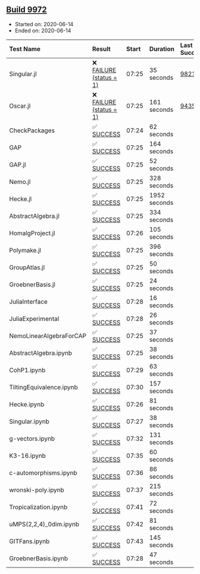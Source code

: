 ## [Build 9972](https://oscarci.mathematik.uni-kl.de/job/oscar/9972/)

* Started on: 2020-06-14
* Ended on: 2020-06-14

| Test Name    | Result | Start | Duration | Last Success | First Failure |
|:-------------|:-------|:------|:---------|:-------------|:--------------|
| Singular.jl | ❌ [FAILURE (status = 1)](https://oscarci.mathematik.uni-kl.de/job/oscar/9972/artifact/logs/build-9972/Singular.jl.log) | 07:25 | 35 seconds | [9821](https://oscarci.mathematik.uni-kl.de/job/oscar/9821/) | [9822](https://oscarci.mathematik.uni-kl.de/job/oscar/9822/) |
| Oscar.jl | ❌ [FAILURE (status = 1)](https://oscarci.mathematik.uni-kl.de/job/oscar/9972/artifact/logs/build-9972/Oscar.jl.log) | 07:25 | 161 seconds | [9435](https://oscarci.mathematik.uni-kl.de/job/oscar/9435/) | [9436](https://oscarci.mathematik.uni-kl.de/job/oscar/9436/) |
| CheckPackages | ✅ [SUCCESS](https://oscarci.mathematik.uni-kl.de/job/oscar/9972/artifact/logs/build-9972/CheckPackages.log) | 07:24 | 62 seconds |  |  |
| GAP | ✅ [SUCCESS](https://oscarci.mathematik.uni-kl.de/job/oscar/9972/artifact/logs/build-9972/GAP.log) | 07:25 | 164 seconds |  |  |
| GAP.jl | ✅ [SUCCESS](https://oscarci.mathematik.uni-kl.de/job/oscar/9972/artifact/logs/build-9972/GAP.jl.log) | 07:25 | 52 seconds |  |  |
| Nemo.jl | ✅ [SUCCESS](https://oscarci.mathematik.uni-kl.de/job/oscar/9972/artifact/logs/build-9972/Nemo.jl.log) | 07:25 | 328 seconds |  |  |
| Hecke.jl | ✅ [SUCCESS](https://oscarci.mathematik.uni-kl.de/job/oscar/9972/artifact/logs/build-9972/Hecke.jl.log) | 07:25 | 1952 seconds |  |  |
| AbstractAlgebra.jl | ✅ [SUCCESS](https://oscarci.mathematik.uni-kl.de/job/oscar/9972/artifact/logs/build-9972/AbstractAlgebra.jl.log) | 07:25 | 334 seconds |  |  |
| HomalgProject.jl | ✅ [SUCCESS](https://oscarci.mathematik.uni-kl.de/job/oscar/9972/artifact/logs/build-9972/HomalgProject.jl.log) | 07:26 | 105 seconds |  |  |
| Polymake.jl | ✅ [SUCCESS](https://oscarci.mathematik.uni-kl.de/job/oscar/9972/artifact/logs/build-9972/Polymake.jl.log) | 07:25 | 396 seconds |  |  |
| GroupAtlas.jl | ✅ [SUCCESS](https://oscarci.mathematik.uni-kl.de/job/oscar/9972/artifact/logs/build-9972/GroupAtlas.jl.log) | 07:25 | 50 seconds |  |  |
| GroebnerBasis.jl | ✅ [SUCCESS](https://oscarci.mathematik.uni-kl.de/job/oscar/9972/artifact/logs/build-9972/GroebnerBasis.jl.log) | 07:25 | 24 seconds |  |  |
| JuliaInterface | ✅ [SUCCESS](https://oscarci.mathematik.uni-kl.de/job/oscar/9972/artifact/logs/build-9972/JuliaInterface.log) | 07:28 | 16 seconds |  |  |
| JuliaExperimental | ✅ [SUCCESS](https://oscarci.mathematik.uni-kl.de/job/oscar/9972/artifact/logs/build-9972/JuliaExperimental.log) | 07:28 | 26 seconds |  |  |
| NemoLinearAlgebraForCAP | ✅ [SUCCESS](https://oscarci.mathematik.uni-kl.de/job/oscar/9972/artifact/logs/build-9972/NemoLinearAlgebraForCAP.log) | 07:25 | 37 seconds |  |  |
| AbstractAlgebra.ipynb | ✅ [SUCCESS](https://oscarci.mathematik.uni-kl.de/job/oscar/9972/artifact/logs/build-9972/AbstractAlgebra.ipynb.log) | 07:25 | 38 seconds |  |  |
| CohP1.ipynb | ✅ [SUCCESS](https://oscarci.mathematik.uni-kl.de/job/oscar/9972/artifact/logs/build-9972/CohP1.ipynb.log) | 07:29 | 63 seconds |  |  |
| TiltingEquivalence.ipynb | ✅ [SUCCESS](https://oscarci.mathematik.uni-kl.de/job/oscar/9972/artifact/logs/build-9972/TiltingEquivalence.ipynb.log) | 07:30 | 157 seconds |  |  |
| Hecke.ipynb | ✅ [SUCCESS](https://oscarci.mathematik.uni-kl.de/job/oscar/9972/artifact/logs/build-9972/Hecke.ipynb.log) | 07:26 | 81 seconds |  |  |
| Singular.ipynb | ✅ [SUCCESS](https://oscarci.mathematik.uni-kl.de/job/oscar/9972/artifact/logs/build-9972/Singular.ipynb.log) | 07:27 | 38 seconds |  |  |
| g-vectors.ipynb | ✅ [SUCCESS](https://oscarci.mathematik.uni-kl.de/job/oscar/9972/artifact/logs/build-9972/g-vectors.ipynb.log) | 07:32 | 131 seconds |  |  |
| K3-16.ipynb | ✅ [SUCCESS](https://oscarci.mathematik.uni-kl.de/job/oscar/9972/artifact/logs/build-9972/K3-16.ipynb.log) | 07:35 | 60 seconds |  |  |
| c-automorphisms.ipynb | ✅ [SUCCESS](https://oscarci.mathematik.uni-kl.de/job/oscar/9972/artifact/logs/build-9972/c-automorphisms.ipynb.log) | 07:36 | 86 seconds |  |  |
| wronski-poly.ipynb | ✅ [SUCCESS](https://oscarci.mathematik.uni-kl.de/job/oscar/9972/artifact/logs/build-9972/wronski-poly.ipynb.log) | 07:37 | 215 seconds |  |  |
| Tropicalization.ipynb | ✅ [SUCCESS](https://oscarci.mathematik.uni-kl.de/job/oscar/9972/artifact/logs/build-9972/Tropicalization.ipynb.log) | 07:41 | 72 seconds |  |  |
| uMPS(2,2,4)_0dim.ipynb | ✅ [SUCCESS](https://oscarci.mathematik.uni-kl.de/job/oscar/9972/artifact/logs/build-9972/uMPS-2-2-4-_0dim.ipynb.log) | 07:42 | 81 seconds |  |  |
| GITFans.ipynb | ✅ [SUCCESS](https://oscarci.mathematik.uni-kl.de/job/oscar/9972/artifact/logs/build-9972/GITFans.ipynb.log) | 07:43 | 145 seconds |  |  |
| GroebnerBasis.ipynb | ✅ [SUCCESS](https://oscarci.mathematik.uni-kl.de/job/oscar/9972/artifact/logs/build-9972/GroebnerBasis.ipynb.log) | 07:28 | 47 seconds |  |  |
